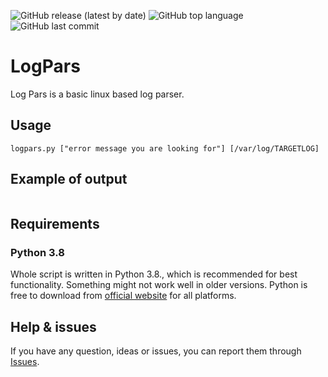 ![GitHub release (latest by date)](https://img.shields.io/github/v/release/cyb3rd3s/LogParsa?style=for-the-badge) ![GitHub top language](https://img.shields.io/github/languages/top/cyb3rd3s/LogParsa?style=for-the-badge) ![GitHub last commit](https://img.shields.io/github/last-commit/cyb3rd3s/LogParsa?style=for-the-badge)
# LogPars
Log Pars is a basic linux based log parser.
## Usage
```
logpars.py ["error message you are looking for"] [/var/log/TARGETLOG]
```
## Example of output
```

```
## Requirements

### Python 3.8
Whole script is written in Python 3.8., which is recommended for best functionality. Something might not work well in older versions. Python is free to download from [official website](https://www.python.org/downloads/) for all platforms.

## Help & issues
If you have any question, ideas or issues, you can report them through [Issues](https://github.com/cyb3rd3s/LogPars/issues).
